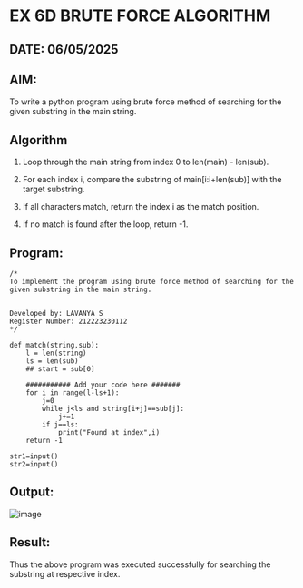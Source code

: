 # EX 6D BRUTE FORCE ALGORITHM
## DATE: 06/05/2025
## AIM:
To write a python program using brute force method of searching for the given substring in the main string.




## Algorithm
1. Loop through the main string from index 0 to len(main) - len(sub).

2. For each index i, compare the substring of main[i:i+len(sub)] with the target substring.

3. If all characters match, return the index i as the match position.

4. If no match is found after the loop, return -1.

## Program:
```
/*
To implement the program using brute force method of searching for the given substring in the main string.


Developed by: LAVANYA S
Register Number: 212223230112
*/

def match(string,sub):
    l = len(string)
    ls = len(sub)
    ## start = sub[0]

    ########### Add your code here #######
    for i in range(l-ls+1):
        j=0
        while j<ls and string[i+j]==sub[j]:
            j+=1
        if j==ls:
            print("Found at index",i)
    return -1

str1=input()
str2=input()

```

## Output:
![image](https://github.com/user-attachments/assets/cc66f926-091a-40a5-b3b2-4a9dcfc06da3)



## Result:
Thus the above program was executed successfully for searching the substring at respective index.
